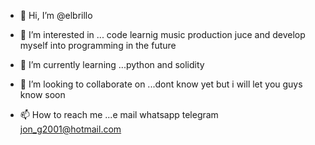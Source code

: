 - 👋 Hi, I’m @elbrillo
- 👀 I’m interested in ... code learnig music production juce and develop myself into programming in the future

- 🌱 I’m currently learning ...python and solidity
- 💞️ I’m looking to collaborate on ...dont know yet but i will let you guys know soon
- 📫 How to reach me ...e mail whatsapp telegram jon_g2001@hotmail.com

<!---
elbrillo/elbrillo is a ✨ special ✨ repository because its `README.md` (this file) appears on your GitHub profile.
You can click the Preview link to take a look at your changes.
--->
